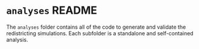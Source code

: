 # `analyses` README

The `analyses` folder contains all of the code to generate and validate the
redistricting simulations. Each subfolder is a standalone and self-contained
analysis.

